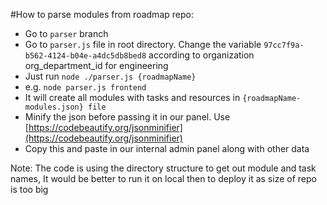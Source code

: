 #How to parse modules from roadmap repo:

* Go to `parser` branch
* Go to `parser.js` file in root directory. Change the variable `97cc7f9a-b562-4124-b04e-a4dc5db8bed8` according to organization org_department_id for engineering
* Just run `node ./parser.js {roadmapName}` 
* e.g. `node parser.js frontend`
* It will create all modules with tasks and resources in `{roadmapName-modules.json} file`
* Minify the json before passing it in our panel. Use [https://codebeautify.org/jsonminifier](https://codebeautify.org/jsonminifier)
* Copy this and paste in our internal admin panel along with other data

Note: The code is using the directory structure to get out module and task names, It would be better to run it on local then to deploy it as size of repo is too big